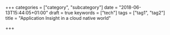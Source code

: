+++
categories = ["category", "subcategory"]
date = "2018-06-13T15:44:05+01:00"
draft = true
keywords = ["tech"]
tags = ["tag1", "tag2"]
title = "Application Insight in a cloud native world"

+++

<!--more-->
